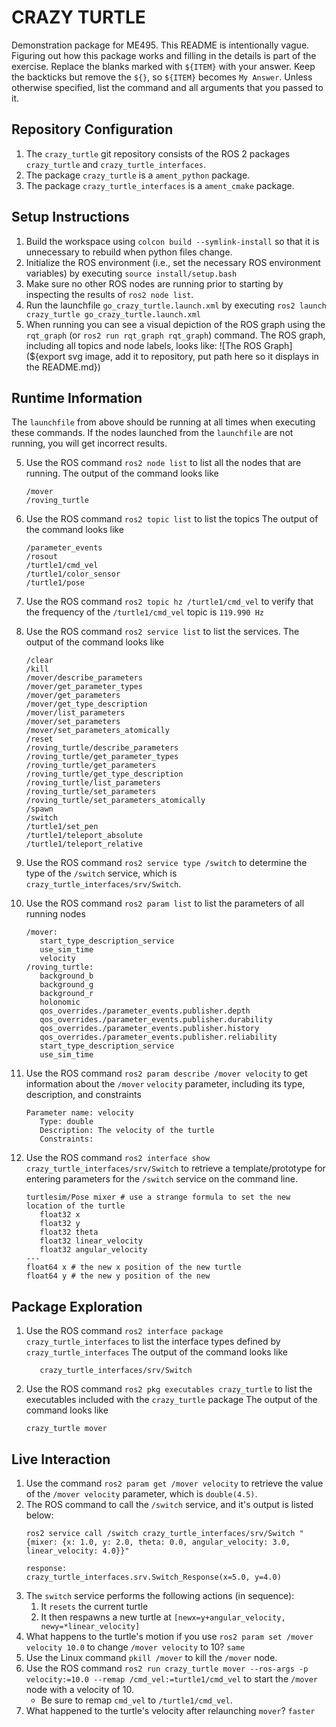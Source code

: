 # CRAZY TURTLE
Demonstration package for ME495.
This README is intentionally vague.
Figuring out how this package works and filling in the details is part of the
exercise. Replace the blanks marked with `${ITEM}` with your answer.
Keep the backticks but remove the `${}`, so `${ITEM}` becomes `My Answer`.
Unless otherwise specified, list the command and all arguments that you passed to it.

## Repository Configuration
1. The `crazy_turtle` git repository consists of the ROS 2 packages `crazy_turtle` and `crazy_turtle_interfaces`.
2. The package `crazy_turtle` is a `ament_python` package.
2. The package `crazy_turtle_interfaces` is a `ament_cmake` package.


## Setup Instructions
1. Build the workspace using `colcon build --symlink-install` so that it is unnecessary to rebuild when python files change.
2. Initialize the ROS environment (i.e., set the necessary ROS environment variables) by executing `source install/setup.bash`
3. Make sure no other ROS nodes are running prior to starting by inspecting the results of `ros2 node list`.
3. Run the launchfile `go_crazy_turtle.launch.xml` by executing `ros2 launch crazy_turtle go_crazy_turtle.launch.xml`
4. When running you can see a visual depiction of the ROS graph using the `rqt_graph` (or `ros2 run rqt_graph rqt_graph`) command.
   The ROS graph, including all topics and node labels, looks like:
   ![The ROS Graph](${export svg image, add it to repository, put path here so it displays in the README.md})

## Runtime Information
The `launchfile` from above should be running at all times when executing these commands.
If the nodes launched from the `launchfile` are not running, you will get incorrect results.

5. Use the ROS command `ros2 node list` to list all the nodes that are running.
   The output of the command looks like
   ```
   /mover
   /roving_turtle
   ```
6. Use the ROS command `ros2 topic list` to list the topics
   The output of the command looks like
   ```
   /parameter_events
   /rosout
   /turtle1/cmd_vel
   /turtle1/color_sensor
   /turtle1/pose
   ```

7. Use the ROS command `ros2 topic hz /turtle1/cmd_vel` to verify that the frequency of
   the `/turtle1/cmd_vel` topic is `119.990 Hz`

8. Use the ROS command `ros2 service list` to list the services.
   The output of the command looks like
   ```
   /clear
   /kill
   /mover/describe_parameters
   /mover/get_parameter_types
   /mover/get_parameters
   /mover/get_type_description
   /mover/list_parameters
   /mover/set_parameters
   /mover/set_parameters_atomically
   /reset
   /roving_turtle/describe_parameters
   /roving_turtle/get_parameter_types
   /roving_turtle/get_parameters
   /roving_turtle/get_type_description
   /roving_turtle/list_parameters
   /roving_turtle/set_parameters
   /roving_turtle/set_parameters_atomically
   /spawn
   /switch
   /turtle1/set_pen
   /turtle1/teleport_absolute
   /turtle1/teleport_relative
   ```

9. Use the ROS command `ros2 service type /switch` to determine the type of the `/switch` service, which is `crazy_turtle_interfaces/srv/Switch`.

10. Use the ROS command `ros2 param list` to list the parameters of all running nodes 
    ```
    /mover:
       start_type_description_service
       use_sim_time
       velocity
    /roving_turtle:
       background_b
       background_g
       background_r
       holonomic
       qos_overrides./parameter_events.publisher.depth
       qos_overrides./parameter_events.publisher.durability
       qos_overrides./parameter_events.publisher.history
       qos_overrides./parameter_events.publisher.reliability
       start_type_description_service
       use_sim_time
    ```

11. Use the ROS command `ros2 param describe /mover velocity` to get information about the `/mover` `velocity` parameter, including its type, description, and constraints
    ```
    Parameter name: velocity
       Type: double
       Description: The velocity of the turtle
       Constraints:
    ```

12. Use the ROS command `ros2 interface show crazy_turtle_interfaces/srv/Switch` to retrieve a template/prototype for entering parameters for the `/switch` service on the command line.
    ```
    turtlesim/Pose mixer # use a strange formula to set the new location of the turtle
       float32 x
       float32 y
       float32 theta
       float32 linear_velocity
       float32 angular_velocity
    ---
    float64 x # the new x position of the new turtle
    float64 y # the new y position of the new
    ```

## Package Exploration
1. Use the ROS command `ros2 interface package crazy_turtle_interfaces` to list the interface types defined by `crazy_turtle_interfaces`
   The output of the command looks like
   ```
      crazy_turtle_interfaces/srv/Switch
   ```
2. Use the ROS command `ros2 pkg executables crazy_turtle` to list the executables included with the `crazy_turtle` package
   The output of the command looks like
   ```
   crazy_turtle mover
   ```

## Live Interaction
1. Use the command `ros2 param get /mover velocity` to retrieve the value of the `/mover velocity` parameter, which is `double(4.5)`.
2. The ROS command to call the `/switch` service, and it's output is listed below:
    ```
    ros2 service call /switch crazy_turtle_interfaces/srv/Switch "{mixer: {x: 1.0, y: 2.0, theta: 0.0, angular_velocity: 3.0, linear_velocity: 4.0}}"

    response:
    crazy_turtle_interfaces.srv.Switch_Response(x=5.0, y=4.0)
    ```
3. The `switch` service performs the following actions (in sequence):
    1. It `resets` the current turtle
    2. It then respawns a new turtle at `[newx=y+angular_velocity, newy=*linear_velocity]`
4. What happens to the turtle's motion if you use `ros2 param set /mover velocity 10.0` to change `/mover velocity` to 10? `same`
5. Use the Linux command `pkill /mover` to kill the `/mover` node.
6. Use the ROS command `ros2 run crazy_turtle mover --ros-args -p velocity:=10.0 --remap /cmd_vel:=turtle1/cmd_vel` to start the `/mover` node with a velocity of 10. 
    - Be sure to remap `cmd_vel` to `/turtle1/cmd_vel`.
7. What happened to the turtle's velocity after relaunching `mover`? `faster`
